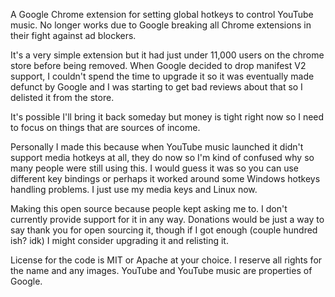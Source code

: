 A Google Chrome extension for setting global hotkeys to control YouTube music.
No longer works due to Google breaking all Chrome extensions in their fight against ad blockers.

It's a very simple extension but it had just under 11,000 users on the chrome store before being removed.
When Google decided to drop manifest V2 support, I couldn't spend the time to upgrade it so it was eventually made defunct by Google and I was starting to get bad reviews about that so I delisted it from the store.

It's possible I'll bring it back someday but money is tight right now so I need to focus on things that are sources of income.

Personally I made this because when YouTube music launched it didn't support media hotkeys at all, they do now so I'm kind of confused why so many people were still using this.
I would guess it was so you can use different key bindings or perhaps it worked around some Windows hotkeys handling problems. I just use my media keys and Linux now.

Making this open source because people kept asking me to. I don't currently provide support for it in any way.
Donations would be just a way to say thank you for open sourcing it, though if I got enough (couple hundred ish? idk) I might consider upgrading it and relisting it.

License for the code is MIT or Apache at your choice. I reserve all rights for the name and any images. YouTube and YouTube music are properties of Google.
